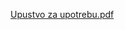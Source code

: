 [Upustvo za upotrebu.pdf](https://github.com/Nemanja1105/HCI_Shop_Management/files/14296718/Upustvo.za.upotrebu.pdf)
